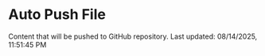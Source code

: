 # Auto Push File

Content that will be pushed to GitHub repository.
Last updated: 08/14/2025, 11:51:45 PM